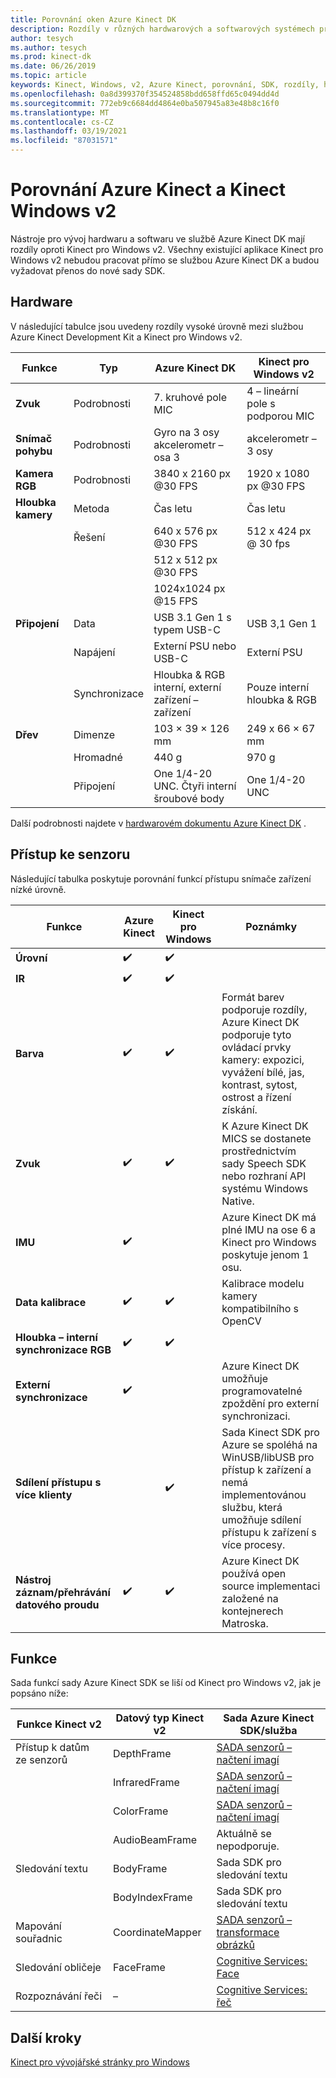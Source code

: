 ```yaml
---
title: Porovnání oken Azure Kinect DK
description: Rozdíly v různých hardwarových a softwarových systémech pro Azure Kinect DK a Kinect pro Windows v2
author: tesych
ms.author: tesych
ms.prod: kinect-dk
ms.date: 06/26/2019
ms.topic: article
keywords: Kinect, Windows, v2, Azure Kinect, porovnání, SDK, rozdíly, hardware, software
ms.openlocfilehash: 0a8d399370f354524858bdd658ffd65c0494dd4d
ms.sourcegitcommit: 772eb9c6684dd4864e0ba507945a83e48b8c16f0
ms.translationtype: MT
ms.contentlocale: cs-CZ
ms.lasthandoff: 03/19/2021
ms.locfileid: "87031571"
---
```

# <a name="azure-kinect-and-kinect-windows-v2-comparison"></a>Porovnání Azure Kinect a Kinect Windows v2

Nástroje pro vývoj hardwaru a softwaru ve službě Azure Kinect DK mají rozdíly oproti Kinect pro Windows v2. Všechny existující aplikace Kinect pro Windows v2 nebudou pracovat přímo se službou Azure Kinect DK a budou vyžadovat přenos do nové sady SDK.  

## <a name="hardware"></a>Hardware

V následující tabulce jsou uvedeny rozdíly vysoké úrovně mezi službou Azure Kinect Development Kit a Kinect pro Windows v2.

| Funkce | Typ | Azure Kinect DK | Kinect pro Windows v2 |
| ------- | ---- | --------------- | --------------------- |
| **Zvuk** | Podrobnosti  | 7. kruhové pole MIC | 4 – lineární pole s podporou MIC |
| **Snímač pohybu** | Podrobnosti | Gyro na 3 osy akcelerometr – osa 3 | akcelerometr – 3 osy |
| **Kamera RGB**    | Podrobnosti | 3840 x 2160 px @30 FPS | 1920 x 1080 px @30 FPS |
| **Hloubka kamery**  | Metoda   | Čas letu | Čas letu |
|                   | Řešení | 640 x 576 px @30 FPS | 512 x 424 px @ 30 fps |
|                   |            | 512 x 512 px @30 FPS |                       |
|                   |            | 1024x1024 px @15 FPS |                       |
| **Připojení** | Data | USB 3.1 Gen 1 s typem USB-C  | USB 3,1 Gen 1|
|  | Napájení | Externí PSU nebo USB-C | Externí PSU |
|  | Synchronizace | Hloubka & RGB interní, externí zařízení – zařízení| Pouze interní hloubka & RGB |
| **Dřev** | Dimenze | 103 × 39 × 126 mm | 249 x 66 × 67 mm |
|  | Hromadné | 440 g | 970 g |
| | Připojení | One 1/4-20 UNC. Čtyři interní šroubové body | One 1/4-20 UNC |

Další podrobnosti najdete v [hardwarovém dokumentu Azure Kinect DK](hardware-specification.md) .

## <a name="sensor-access"></a>Přístup ke senzoru

Následující tabulka poskytuje porovnání funkcí přístupu snímače zařízení nízké úrovně.

| **Funkce**| **Azure Kinect** | **Kinect pro Windows** | **Poznámky** |
|---------|---------|------------|---------|
| **Úrovní** | ✔️ | ✔️ |    |   |
| **IR** | ✔️ | ✔️ |  |
| **Barva** | ✔️ | ✔️ | Formát barev podporuje rozdíly, Azure Kinect DK podporuje tyto ovládací prvky kamery: expozici, vyvážení bílé, jas, kontrast, sytost, ostrost a řízení získání. |
| **Zvuk** | ✔️ | ✔️ | K Azure Kinect DK MICS se dostanete prostřednictvím sady Speech SDK nebo rozhraní API systému Windows Native. |
| **IMU** | ✔️ |  | Azure Kinect DK má plné IMU na ose 6 a Kinect pro Windows poskytuje jenom 1 osu. |
| **Data kalibrace** | ✔️ | ✔️ | Kalibrace modelu kamery kompatibilního s OpenCV |
| **Hloubka – interní synchronizace RGB** | ✔️ | ✔️ |  |
| **Externí synchronizace**| ✔️|  | Azure Kinect DK umožňuje programovatelné zpoždění pro externí synchronizaci. |
| **Sdílení přístupu s více klienty** | | ✔️ | Sada Kinect SDK pro Azure se spoléhá na WinUSB/libUSB pro přístup k zařízení a nemá implementovánou službu, která umožňuje sdílení přístupu k zařízení s více procesy. |
| **Nástroj záznam/přehrávání datového proudu** | ✔️ | ✔️ | Azure Kinect DK používá open source implementaci založené na kontejnerech Matroska. |

## <a name="features"></a>Funkce

Sada funkcí sady Azure Kinect SDK se liší od Kinect pro Windows v2, jak je popsáno níže:

| **Funkce Kinect v2** | **Datový typ Kinect v2** | **Sada Azure Kinect SDK/služba** |
|--------|--------|------|
| Přístup k datům ze senzorů |DepthFrame| [SADA senzorů – načtení imagí](retrieve-images.md) 
| |InfraredFrame | [SADA senzorů – načtení imagí](retrieve-images.md) 
| | ColorFrame | [SADA senzorů – načtení imagí](retrieve-images.md) | 
| | AudioBeamFrame |Aktuálně se nepodporuje. 
| Sledování textu | BodyFrame | Sada SDK pro sledování textu |
| | BodyIndexFrame | Sada SDK pro sledování textu  |
| Mapování souřadnic|CoordinateMapper| [SADA senzorů – transformace obrázků](use-image-transformation.md) |
|Sledování obličeje | FaceFrame | [Cognitive Services: Face](https://azure.microsoft.com/services/cognitive-services/face/)       |
|    Rozpoznávání řeči    |    –                      |    [Cognitive Services: řeč](https://azure.microsoft.com/services/cognitive-services/directory/speech/)     |

## <a name="next-steps"></a>Další kroky

[Kinect pro vývojářské stránky pro Windows](https://developer.microsoft.com/windows/kinect)

